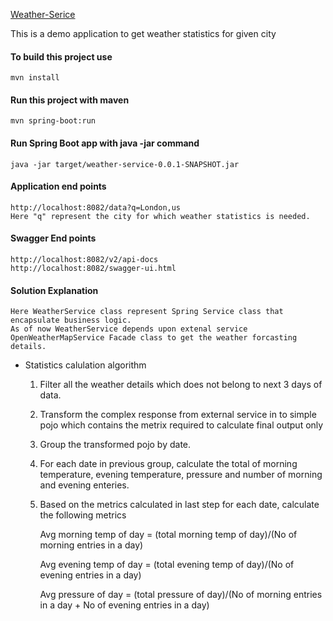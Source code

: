 [Weather-Serice](http://localhost:8082/weather/data?q=London,us)

This is a demo application to get weather statistics for given city

#### To build this project use
    mvn install

#### Run this project with maven
    mvn spring-boot:run

#### Run Spring Boot app with java -jar command
    java -jar target/weather-service-0.0.1-SNAPSHOT.jar

#### Application end points
    http://localhost:8082/data?q=London,us
    Here "q" represent the city for which weather statistics is needed.
    
#### Swagger End points
	http://localhost:8082/v2/api-docs
	http://localhost:8082/swagger-ui.html

#### Solution Explanation
    Here WeatherService class represent Spring Service class that encapsulate business logic.
    As of now WeatherService depends upon extenal service OpenWeatherMapService Facade class to get the weather forcasting details.
    
  - Statistics calulation algorithm
    1. Filter all the weather details which does not belong to next 3 days of data.
    2. Transform the complex response from external service in to simple pojo which contains the metrix required to calculate final output only
    3. Group the transformed pojo by date.
    4. For each date in previous group, calculate the total of morning temperature, evening temperature, pressure and number of morning and evening enteries.
    5. Based on the metrics calculated in last step for each date, calculate the following metrics
        
        Avg morning temp of day = (total morning temp of day)/(No of morning entries in a day)
        
        Avg evening temp of day = (total evening temp of day)/(No of evening entries in a day)
        
        Avg pressure of day = (total pressure of day)/(No of morning entries in a day + No of evening entries in a day)